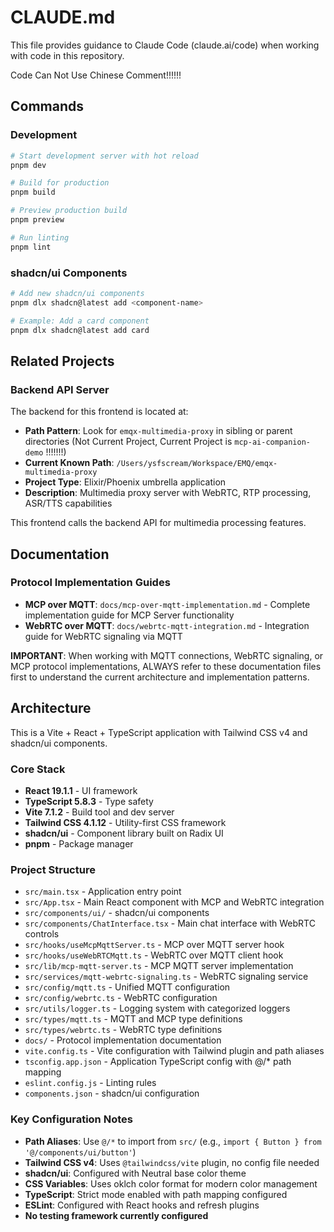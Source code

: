 # CLAUDE.md

This file provides guidance to Claude Code (claude.ai/code) when working with code in this repository.

Code Can Not Use Chinese Comment!!!!!!

## Commands

### Development

```bash
# Start development server with hot reload
pnpm dev

# Build for production
pnpm build

# Preview production build
pnpm preview

# Run linting
pnpm lint
```

### shadcn/ui Components

```bash
# Add new shadcn/ui components
pnpm dlx shadcn@latest add <component-name>

# Example: Add a card component
pnpm dlx shadcn@latest add card
```

## Related Projects

### Backend API Server

The backend for this frontend is located at:

- **Path Pattern**: Look for `emqx-multimedia-proxy` in sibling or parent directories (Not Current Project, Current Project is `mcp-ai-companion-demo` !!!!!!!)
- **Current Known Path**: `/Users/ysfscream/Workspace/EMQ/emqx-multimedia-proxy`
- **Project Type**: Elixir/Phoenix umbrella application
- **Description**: Multimedia proxy server with WebRTC, RTP processing, ASR/TTS capabilities

This frontend calls the backend API for multimedia processing features.

## Documentation

### Protocol Implementation Guides

- **MCP over MQTT**: `docs/mcp-over-mqtt-implementation.md` - Complete implementation guide for MCP Server functionality
- **WebRTC over MQTT**: `docs/webrtc-mqtt-integration.md` - Integration guide for WebRTC signaling via MQTT

**IMPORTANT**: When working with MQTT connections, WebRTC signaling, or MCP protocol implementations, ALWAYS refer to these documentation files first to understand the current architecture and implementation patterns.

## Architecture

This is a Vite + React + TypeScript application with Tailwind CSS v4 and shadcn/ui components.

### Core Stack

- **React 19.1.1** - UI framework
- **TypeScript 5.8.3** - Type safety
- **Vite 7.1.2** - Build tool and dev server
- **Tailwind CSS 4.1.12** - Utility-first CSS framework
- **shadcn/ui** - Component library built on Radix UI
- **pnpm** - Package manager

### Project Structure

- `src/main.tsx` - Application entry point
- `src/App.tsx` - Main React component with MCP and WebRTC integration
- `src/components/ui/` - shadcn/ui components
- `src/components/ChatInterface.tsx` - Main chat interface with WebRTC controls
- `src/hooks/useMcpMqttServer.ts` - MCP over MQTT server hook
- `src/hooks/useWebRTCMqtt.ts` - WebRTC over MQTT client hook
- `src/lib/mcp-mqtt-server.ts` - MCP MQTT server implementation
- `src/services/mqtt-webrtc-signaling.ts` - WebRTC signaling service
- `src/config/mqtt.ts` - Unified MQTT configuration
- `src/config/webrtc.ts` - WebRTC configuration
- `src/utils/logger.ts` - Logging system with categorized loggers
- `src/types/mqtt.ts` - MQTT and MCP type definitions
- `src/types/webrtc.ts` - WebRTC type definitions
- `docs/` - Protocol implementation documentation
- `vite.config.ts` - Vite configuration with Tailwind plugin and path aliases
- `tsconfig.app.json` - Application TypeScript config with @/* path mapping
- `eslint.config.js` - Linting rules
- `components.json` - shadcn/ui configuration

### Key Configuration Notes

- **Path Aliases**: Use `@/*` to import from `src/` (e.g., `import { Button } from '@/components/ui/button'`)
- **Tailwind CSS v4**: Uses `@tailwindcss/vite` plugin, no config file needed
- **shadcn/ui**: Configured with Neutral base color theme
- **CSS Variables**: Uses oklch color format for modern color management
- **TypeScript**: Strict mode enabled with path mapping configured
- **ESLint**: Configured with React hooks and refresh plugins
- **No testing framework currently configured**

